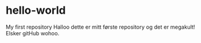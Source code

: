# hello-world
My first repository
Halloo dette er mitt første repository og det er megakult! Elsker gitHub wohoo.
